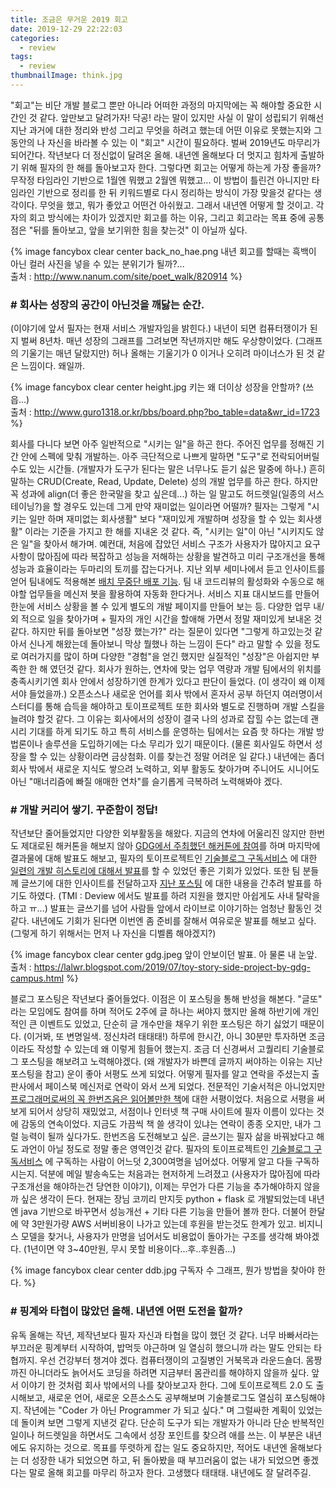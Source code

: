 ```yaml
---
title: 조금은 무거운 2019 회고
date: 2019-12-29 22:22:03
categories:
  - review
tags: 
  - review
thumbnailImage: think.jpg
---
```


"회고"는 비단 개발 블로그 뿐만 아니라 어떠한 과정의 마지막에는 꼭 해야할 중요한 시간인 것 같다. 앞만보고 달려가자! 닥공! 라는 말이 있지만 사실 이 말이 성립되기 위해선 지난 과거에 대한 정리와 반성 그리고 무엇을 하려고 했는데 어떤 이유로 못했는지와 그 동안의 나 자신을 바라볼 수 있는 이 "회고" 시간이 필요하다. <!--more -->벌써 2019년도 마무리가 되어간다. 작년보다 더 정신없이 달려온 올해. 내년엔 올해보다 더 멋지고 힘차게 출발하기 위해 필자의 한 해를 돌아보고자 한다. 
그렇다면 회고는 어떻게 하는게 가장 좋을까? 무작정 타임라인 기반으로 1월엔 뭐했고 2월엔 뭐했고... 이 방법이 틀린건 아니지만 타임라인 기반으로 정리를 한 뒤 키워드별로 다시 정리하는 방식이 가장 맞을것 같다는 생각이다. 무엇을 했고, 뭐가 좋았고 어떤건 아쉬웠고. 그래서 내년엔 어떻게 할 것이고. 각자의 회고 방식에는 차이가 있겠지만 회고를 하는 이유, 그리고 회고라는 목표 중에 공통점은 "뒤를 돌아보고, 앞을 보기위한 힘을 찾는것" 이 아닐까 싶다.

{% image fancybox clear center back_no_hae.png 내년 회고를 할때는 흑백이 아닌 컬러 사진을 넣을 수 있는 분위기가 될까?... <br>출처 : http://www.nanum.com/site/poet_walk/820914 %}


### # 회사는 성장의 공간이 아닌것을 깨닳는 순간.
(이야기에 앞서 필자는 현재 서비스 개발자임을 밝힌다.)
내년이 되면 컴퓨터쟁이가 된지 벌써 8년차. 매년 성장의 그래프를 그려보면 작년까지만 해도 우상향이었다. (그래프의 기울기는 매년 달랐지만) 허나 올해는 기울기가 0 이거나 오히려 마이너스가 된 것 같은 느낌이다. 왜일까.

{% image fancybox clear center height.jpg 키는 왜 더이상 성장을 안할까? (쓰읍...) <br>출처 : http://www.guro1318.or.kr/bbs/board.php?bo_table=data&wr_id=1723 %}


회사를 다니다 보면 아주 일반적으로 "시키는 일"을 하곤 한다. 주어진 업무를 정해진 기간 안에 스펙에 맞춰 개발하는. 아주 극단적으로 나쁘게 말하면 "도구"로 전락되어버릴 수도 있는 시간들. (개발자가 도구가 된다는 말은 너무나도 듣기 싫은 말중에 하나.) 흔히 말하는 CRUD(Create, Read, Update, Delete) 성의 개발 업무를 하곤 한다. 하지만 꼭 성과에 align(더 좋은 한국말을 찾고 싶은데...) 하는 일 말고도 허드렛일(일종의 서스테이닝?)을 할 경우도 있는데 그게 만약 재미없는 일이라면 어떨까? 
필자는 그렇게 "시키는 일만 하며 재미없는 회사생활" 보다 "재미있게 개발하며 성장을 할 수 있는 회사생활" 이라는 기준을 가지고 한 해를 지내온 것 같다. 즉, "시키는 일"이 아닌 "시키지도 않은 일"을 찾아서 해가며. 예컨대, 처음에 잡았던 서비스 구조가 사용자가 많아지고 요구사항이 많아짐에 따라 복잡하고 성능을 저해하는 상황을 발견하고 미리 구조개선을 통해 성능과 효율이라는 두마리의 토끼를 잡는다거나. 지난 외부 세미나에서 듣고 인사이트를 얻어 팀내에도 적용해본 [배치 무중단 배포 기능](https://taetaetae.github.io/2019/10/13/batch-nondisruptive-deploy/). 팀 내 코드리뷰의 활성화와 수동으로 해야할 업무들을 메신저 봇을 활용하여 자동화 한다거나. 서비스 지표 대시보드를 만들어 한눈에 서비스 상황을 볼 수 있게 별도의 개발 페이지를 만들어 보는 등. 다양한 업무 내/외 적으로 일을 찾아가며 + 필자의 개인 시간을 할애해 가면서 정말 재미있게 보내온 것 같다.
하지만 뒤를 돌아보면 "성장 했는가?" 라는 질문이 있다면 "그렇게 하고있는것 같아서 신나게 해왔는데 돌아보니 막상 뭘했나 하는 느낌이 든다" 라고 말할 수 있을 정도로 여러가지를 많이 하며 다양한 "경험"을 얻긴 했지만 실질적인 "성장"은 아쉽지만 부족한 한 해 였던것 같다.
회사가 원하는, 연차에 맞는 업무 역량과 개발 팀에서의 위치를 충족시키기엔 회사 안에서 성장하기엔 한계가 있다고 판단이 들었다. (이 생각이 왜 이제서야 들었을까.) 오픈소스나 새로운 언어를 회사 밖에서 혼자서 공부 하던지 여러명이서 스터디를 통해 습득을 해야하고 토이프로젝트 또한 회사와 별도로 진행하며 개발 스킬을 늘려야 할것 같다. 그 이유는 회사에서의 성장이 결국 나의 성과로 잡힐 수는 없는데 괜시리 기대를 하게 되기도 하고 특히 서비스를 운영하는 팀에서는 요즘 핫 하다는 개발 방법론이나 솔루션을 도입하기에는 다소 무리가 있기 때문이다. (물론 회사일도 하면서 성장을 할 수 있는 상황이라면 금상첨화. 이를 찾는건 정말 어려운 일 같다.)
내년에는 좀더 회사 밖에서 새로운 지식도 쌓으려 노력하고, 외부 활동도 찾아가며 주니어도 시니어도 아닌 "매너리즘에 빠질 애매한 연차"를 슬기롭게 극복하려 노력해봐야 겠다.

### # 개발 커리어 쌓기. 꾸준함이 정답!
작년보단 줄어들었지만 다양한 외부활동을 해왔다. 지금의 연차에 어울리진 않지만 한번도 제대로된 해커톤을 해보지 않아 [GDG에서 주최했던 해커톤에 참여](https://taetaetae.github.io/2019/05/19/d-light-togetherthon-2019/)를 하며 마지막에 결과물에 대해 발표도 해보고, 필자의 토이프로젝트인 [기술블로그 구독서비스](http://daily-devblog.com/) 에 대한 [일련의 개발 히스토리에 대해서 발표](https://festa.io/events/364?)를 할 수 있었던 좋은 기회가 있었다. 또한 팀 분들께 글쓰기에 대한 인사이트를 전달하고자 [지난 포스팅](https://taetaetae.github.io/2019/10/27/a-reason-for-writing/) 에 대한 내용을 간추려 발표를 하기도 하였다. (TMI : Deview 에서도 발표를 하려 지원을 했지만 아쉽게도 사내 탈락을 하고 ㅠ...) 발표는 글쓰기를 넘어 사람들 앞에서 라이브로 이야기하는 엄청난 활동인 것 같다. 내년에도 기회가 된다면 이번엔 좀 준비를 잘해서 여유로운 발표를 해보고 싶다. (그렇게 하기 위해서는 먼저 나 자신을 디벨롭 해야겠지?)

{% image fancybox clear center gdg.jpeg 앞이 안보이던 발표. 아 물론 내 눈앞. <br>출처 : https://lalwr.blogspot.com/2019/07/toy-story-side-project-by-gdg-campus.html %}

블로그 포스팅은 작년보다 줄어들었다. 이점은 이 포스팅을 통해 반성을 해본다. "글또" 라는 모임에도 참여를 하며 적어도 2주에 글 하나는 써야지 했지만 올해 하반기에 개인적인 큰 이벤트도 있었고, 단순히 글 개수만을 채우기 위한 포스팅은 하기 싫었기 때문이다. (이거봐, 또 변명일색. 정신차려 태태태!) 하루에 한시간, 아니 30분만 투자하면 조금이라도 작성할 수 있는데 왜 이렇게 힘들어 했는지. 조금 더 신경써서 고퀄리티 기술블로그 포스팅을 해보려고 노력해야겠다. (왜 개발자가 바쁜데 글까지 써야하는 이유는 지난 포스팅을 참고)
운이 좋아 서평도 쓰게 되었다. 어떻게 필자를 알고 연락을 주셨는지 출판사에서 페이스북 메신저로 연락이 와서 쓰게 되었다. 전문적인 기술서적은 아니었지만 [프로그래머로써의 꼭 한번즈음은 읽어볼만한 책](http://digital.kyobobook.co.kr/digital/ebook/ebookDetail.ink?barcode=4801160509510)에 대한 서평이었다. 처음으로 서평을 써보게 되어서 상당히 재밌었고, 서점이나 인터넷 책 구매 사이트에 필자 이름이 있다는 것에 감동의 연속이었다. 지금도 가끔씩 책 쓸 생각이 있냐는 연락이 종종 오지만, 내가 그럴 능력이 될까 싶다가도. 한번즈음 도전해보고 싶은. 글쓰기는 필자 삶을 바꿔놨다고 해도 과언이 아닐 정도로 정말 좋은 영역인것 같다.
필자의 토이프로젝트인 [기술블로그 구독서비스](http://daily-devblog.com/) 에 구독하는 사람이 어느덧 2,300여명을 넘어섰다. 어떻게 알고 다들 구독하시는지. 덕분에 메일 발송속도는 처음과는 현저하게 느려졌고 (사용자가 많아짐에 따라 구조개선을 해야하는건 당연한 이야기), 이제는 무언가 다른 기능을 추가해야하지 않을까 싶은 생각이 든다. 현재는 장님 코끼리 만지듯 python + flask 로 개발되었는데 내년엔 java 기반으로 바꾸면서 성능개선 + 기타 다른 기능을 만들어 볼까 한다. 더불어 한달에 약 3만원가량 AWS 서버비용이 나가고 있는데 후원을 받는것도 한계가 있고. 비지니스 모델을 찾거나, 사용자가 만명을 넘어서도 비용없이 돌아가는 구조를 생각해 봐야겠다. (1년이면 약 3\~40만원, 무시 못할 비용이다...후..후원좀...)

{% image fancybox clear center ddb.jpg 구독자 수 그래프, 뭔가 방법을 찾아야 한다. %}

### # 핑계와 타협이 많았던 올해. 내년엔 어떤 도전을 할까?
유독 올해는 작년, 제작년보다 필자 자신과 타협을 많이 했던 것 같다. 너무 바빠서라는 부끄러운 핑계부터 시작하여, 밥먹듯 야근하며 일 열심히 했으니까 라는 말도 안되는 타협까지. 우선 건강부터 챙겨야 겠다. 컴퓨터쟁이의 고질병인 거북목과 라운드숄더. 몸짱까진 아니더라도 늙어서도 코딩을 하려면 지금부터 몸관리를 해야하지 않을까 싶다. 
앞서 이야기 한 것처럼 회사 밖에서의 나를 찾아보고자 한다. 그에 토이프로젝트 2.0 도 출시해보고, 새로운 언어, 새로운 오픈소스도 공부해보며 기술블로그도 열심히 포스팅해야지. 
작년에는 "Coder 가 아닌 Programmer 가 되고 싶다." 며 그럴싸한 계획이 있었는데 돌이켜 보면 그렇게 지낸것 같다. 단순히 도구가 되는 개발자가 아니라 단순 반복적인 일이나 허드렛일을 하면서도 그속에서 성장 포인트를 찾으려 애를 쓰는. 이 부분은 내년에도 유지하는 것으로.
목표를 뚜렷하게 잡는 일도 중요하지만, 적어도 내년엔 올해보다는 더 성장한 내가 되었으면 하고, 뒤 돌아봤을 때 부끄러움이 없는 내가 되었으면 좋겠다는 말로 올해 회고를 마무리 하고자 한다.
고생했다 태태태. 내년에도 잘 달려주길.

<br><br>